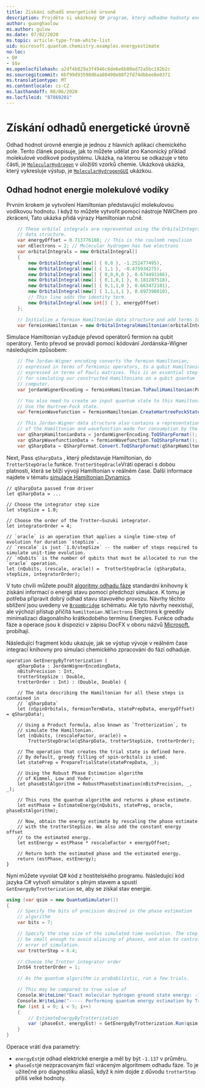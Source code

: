 ```yaml
---
title: Získání odhadů energetické úrovně
description: Projděte si ukázkový Q# program, který odhadne hodnoty energetické úrovně molekulové vodíky.
author: guanghaolow
ms.author: gulow
ms.date: 07/02/2020
ms.topic: article-type-from-white-list
uid: microsoft.quantum.chemistry.examples.energyestimate
no-loc:
- Q#
- $$v
ms.openlocfilehash: a2df4b829a3f4946c6de6e6b80ad72a5bc192b2c
ms.sourcegitcommit: 6bf99d93590d6aa80490e88f2fd74dbbee8e0371
ms.translationtype: MT
ms.contentlocale: cs-CZ
ms.lasthandoff: 08/06/2020
ms.locfileid: "87869201"
---
```

# <a name="obtaining-energy-level-estimates"></a>Získání odhadů energetické úrovně
Odhad hodnot úrovně energie je jednou z hlavních aplikací chemického pole. Tento článek popisuje, jak to můžete udělat pro Kanonický příklad molekulové vodíkové podsystému. Ukázka, na kterou se odkazuje v této části, je [`MolecularHydrogen`](https://github.com/microsoft/Quantum/tree/master/samples/chemistry/MolecularHydrogen) v úložišti vzorků chemie. Ukázková ukázka, který vykresluje výstup, je [`MolecularHydrogenGUI`](https://github.com/microsoft/Quantum/tree/master/samples/chemistry/MolecularHydrogenGUI) ukázkou.

## <a name="estimating-the-energy-values-of-molecular-hydrogen"></a>Odhad hodnot energie molekulové vodíky

Prvním krokem je vytvoření Hamiltonian představující molekulovou vodíkovou hodnotu. I když to můžete vytvořit pomocí nástroje NWChem pro zkrácení, Tato ukázka přidá výrazy Hamiltonian ručně.

```csharp
    // These orbital integrals are represented using the OrbitalIntegral
    // data structure.
    var energyOffset = 0.713776188; // This is the coulomb repulsion
    var nElectrons = 2; // Molecular hydrogen has two electrons
    var orbitalIntegrals = new OrbitalIntegral[]
    {
        new OrbitalIntegral(new[] { 0,0 }, -1.252477495),
        new OrbitalIntegral(new[] { 1,1 }, -0.475934275),
        new OrbitalIntegral(new[] { 0,0,0,0 }, 0.674493166),
        new OrbitalIntegral(new[] { 0,1,0,1 }, 0.181287518),
        new OrbitalIntegral(new[] { 0,1,1,0 }, 0.663472101),
        new OrbitalIntegral(new[] { 1,1,1,1 }, 0.697398010),
        // This line adds the identity term.
        new OrbitalIntegral(new int[] { }, energyOffset)
    };

    // Initialize a fermion Hamiltonian data structure and add terms to it.
    var fermionHamiltonian = new OrbitalIntegralHamiltonian(orbitalIntegrals).ToFermionHamiltonian();
```

Simulace Hamiltonian vyžaduje převod operátorů fermion na qubit operátory. Tento převod se provádí pomocí kódování Jordánska-Wigner následujícím způsobem:

```csharp
    // The Jordan-Wigner encoding converts the fermion Hamiltonian, 
    // expressed in terms of fermionic operators, to a qubit Hamiltonian,
    // expressed in terms of Pauli matrices. This is an essential step
    // for simulating our constructed Hamiltonians on a qubit quantum
    // computer.
    var jordanWignerEncoding = fermionHamiltonian.ToPauliHamiltonian(Pauli.QubitEncoding.JordanWigner);

    // You also need to create an input quantum state to this Hamiltonian.
    // Use the Hartree-Fock state.
    var fermionWavefunction = fermionHamiltonian.CreateHartreeFockState(nElectrons);

    // This Jordan-Wigner data structure also contains a representation 
    // of the Hamiltonian and wavefunction made for consumption by the Q# operations.
    var qSharpHamiltonianData = jordanWignerEncoding.ToQSharpFormat();
    var qSharpWavefunctionData = fermionWavefunction.ToQSharpFormat();
    var qSharpData = QSharpFormat.Convert.ToQSharpFormat(qSharpHamiltonianData, qSharpWavefunctionData);
```

Next, Pass `qSharpData` , který představuje Hamiltonian, do `TrotterStepOracle` funkce. `TrotterStepOracle`Vrátí operaci s dobou platnosti, která se blíží vývoji Hamiltonian v reálném čase. Další informace najdete v tématu [simulace Hamiltonian Dynamics](xref:microsoft.quantum.chemistry.concepts.simulationalgorithms).

```qsharp
// qSharpData passed from driver
let qSharpData = ... 

// Choose the integrator step size
let stepSize = 1.0;

// Choose the order of the Trotter—Suzuki integrator.
let integratorOrder = 4;

// `oracle` is an operation that applies a single time-step of evolution for duration `stepSize`.
// `rescale` is just `1.0/stepSize` -- the number of steps required to simulate unit-time evolution.
// `nQubits` is the number of qubits that must be allocated to run the `oracle` operation.
let (nQubits, (rescale, oracle)) =  TrotterStepOracle (qSharpData, stepSize, integratorOrder);
```

V tuto chvíli můžete použít [algoritmy odhadu fáze](xref:microsoft.quantum.libraries.characterization) standardní knihovny k získání informací o energii stavu pomocí předchozí simulace. K tomu je potřeba připravit dobrý odhad stavu stavového provozu. Návrhy těchto sblížení jsou uvedeny ve [`Broombridge`](xref:microsoft.quantum.libraries.chemistry.schema.broombridge) schématu. Ale tyto návrhy neexistují, ale výchozí přístup přičítá `hamiltonian.NElectrons` Electrons k greedily minimalizaci diagonálního krátkodobého termínu Energies. Funkce odhadu fáze a operace jsou k dispozici v zápisu DocFX v oboru názvů [Microsoft.](xref:microsoft.quantum.characterization) probíhají.

Následující fragment kódu ukazuje, jak se výstup vývoje v reálném čase integrací knihovny pro simulaci chemického zpracování do fází odhaduje.

```qsharp
operation GetEnergyByTrotterization (
    qSharpData : JordanWignerEncodingData, 
    nBitsPrecision : Int, 
    trotterStepSize : Double, 
    trotterOrder : Int) : (Double, Double) {
    
    // The data describing the Hamiltonian for all these steps is contained in
    // `qSharpData`
    let (nSpinOrbitals, fermionTermData, statePrepData, energyOffset) = qSharpData!;
    
    // Using a Product formula, also known as `Trotterization`, to
    // simulate the Hamiltonian.
    let (nQubits, (rescaleFactor, oracle)) = 
        TrotterStepOracle(qSharpData, trotterStepSize, trotterOrder);
    
    // The operation that creates the trial state is defined here.
    // By default, greedy filling of spin-orbitals is used.
    let statePrep = PrepareTrialState(statePrepData, _);
    
    // Using the Robust Phase Estimation algorithm
    // of Kimmel, Low and Yoder.
    let phaseEstAlgorithm = RobustPhaseEstimation(nBitsPrecision, _, _);
    
    // This runs the quantum algorithm and returns a phase estimate.
    let estPhase = EstimateEnergy(nQubits, statePrep, oracle, phaseEstAlgorithm);
    
    // Now, obtain the energy estimate by rescaling the phase estimate
    // with the trotterStepSize. We also add the constant energy offset
    // to the estimated energy.
    let estEnergy = estPhase * rescaleFactor + energyOffset;
    
    // Return both the estimated phase and the estimated energy.
    return (estPhase, estEnergy);
}
```

Nyní můžete vyvolat Q# kód z hostitelského programu. Následující kód jazyka C# vytvoří simulátor s plným stavem a spustí `GetEnergyByTrotterization` se, aby se získal stav energie.

```csharp
using (var qsim = new QuantumSimulator())
{
    // Specify the bits of precision desired in the phase estimation 
    // algorithm
    var bits = 7;

    // Specify the step size of the simulated time evolution. The step size needs to
    // be small enough to avoid aliasing of phases, and also to control the
    // error of simulation.
    var trotterStep = 0.4;

    // Choose the Trotter integrator order
    Int64 trotterOrder = 1;

    // As the quantum algorithm is probabilistic, run a few trials.

    // This may be compared to true value of
    Console.WriteLine("Exact molecular hydrogen ground state energy: -1.137260278.\n");
    Console.WriteLine("----- Performing quantum energy estimation by Trotter simulation algorithm");
    for (int i = 0; i < 5; i++)
    {
        // EstimateEnergyByTrotterization
        var (phaseEst, energyEst) = GetEnergyByTrotterization.Run(qsim, qSharpData, bits, trotterStep, trotterOrder).Result;
    }
}
```

Operace vrátí dva parametry: 

- `energyEst`je odhad elektrické energie a měl by být `-1.137` v průměru. 
- `phaseEst`je nezpracovaným fází vráceným algoritmem odhadu fáze. To je užitečné pro diagnostiku aliasů, když k nim dojde z důvodu `trotterStep` příliš velké hodnoty.
